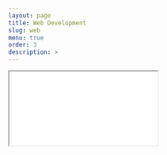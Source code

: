 ```yaml
---
layout: page
title: Web Development
slug: web
menu: true
order: 3
description: >
---
```


<iframe src="webInd.html"></iframe>